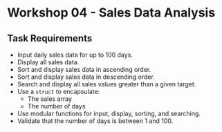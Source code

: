 # Workshop 04 - Sales Data Analysis

## Task Requirements

- Input daily sales data for up to 100 days.
- Display all sales data.
- Sort and display sales data in ascending order.
- Sort and display sales data in descending order.
- Search and display all sales values greater than a given target.
- Use a `struct` to encapsulate:
  - The sales array
  - The number of days
- Use modular functions for input, display, sorting, and searching.
- Validate that the number of days is between 1 and 100.
